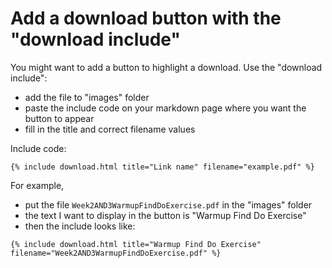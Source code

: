 # Add a download button with the "download include"

You might want to add a button to highlight a download. 
Use the "download include":

- add the file to "images" folder
- paste the include code on your markdown page where you want the button to appear
- fill in the title and correct filename values

Include code:

```
{% include download.html title="Link name" filename="example.pdf" %}
```

For example, 

- put the file `Week2AND3WarmupFindDoExercise.pdf` in the "images" folder
- the text I want to display in the button is "Warmup Find Do Exercise"
- then the include looks like:

`{% include download.html title="Warmup Find Do Exercise" filename="Week2AND3WarmupFindDoExercise.pdf" %}` 
